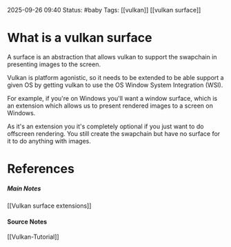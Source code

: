 2025-09-26 09:40
Status: #baby 
Tags: [[vulkan]] [[vulkan surface]]
# What is a vulkan surface

A surface is an abstraction that allows vulkan to support the swapchain in presenting images to the screen. 

Vulkan is platform agonistic, so it needs to be extended to be able support a given OS by getting vulkan to use the OS Window System Integration (WSI).

For example, if you're on Windows you'll want a window surface, which is an extension which allows us to present rendered images to a screen on Windows.

As it's an extension you it's completely optional if you just want to do offscreen rendering. You still create the swapchain but have no surface for it to do anything with images.
# References
##### Main Notes
[[Vulkan surface extensions]]
#### Source Notes
[[Vulkan-Tutorial]]
